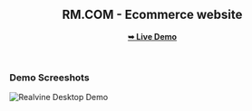 <div align="center">
  


  

  <h2 align="center">RM.COM - Ecommerce website</h2>

  <a href="https://Gringo2.github.io/RM.COM/"><strong>➥ Live Demo</strong></a>

</div>

<br />

### Demo Screeshots

![Realvine Desktop Demo](./readme-images/ "Desktop Demo")


